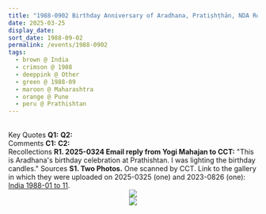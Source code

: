 ```yaml
---
title: "1988-0902 Birthday Anniversary of Aradhana, Pratiṣhṭhān, NDA Road, Warje, Pune, Maharashtra, India"
date: 2025-03-25
display_date: 
sort_date: 1988-09-02
permalink: /events/1988-0902
tags:
  - brown @ India
  - crimson @ 1988
  - deeppink @ Other
  - green @ 1988-09
  - maroon @ Maharashtra
  - orange @ Pune
  - peru @ Prathishtan
---
```


<br>

<wave-list>
  <list-title color="DarkSeaGreen" width="55">Key Quotes</list-title>
  <list-item color="BlanchedAlmond" width="280"><b>Q1:</b> <i></i></list-item>
  <list-item color="Lavender" width="280"><b>Q2:</b> <i></i></list-item>
</wave-list>

<br>

<wave-list>
  <list-title color="DarkSeaGreen" width="55">Comments</list-title>
  <list-item color="BlanchedAlmond" width="280"><b>C1:</b> <i></i></list-item>
  <list-item color="Lavender" width="280"><b>C2:</b> <i></i></list-item>
</wave-list>

<br>

<wave-list>
  <list-title color="DarkSeaGreen" width="65"> Recollections</list-title>
  <list-item color="BlanchedAlmond" width="280"><b>R1. 2025-0324 Email reply from Yogi Mahajan to CCT:</b> "This is Aradhana's birthday celebration at Prathishtan. I was lighting the birthday candles."</list-item>
</wave-list>

<wave-list>
  <list-title color="DarkSeaGreen" width="40">Sources</list-title>
  <list-item color="BlanchedAlmond"  width="280"><b>S1. Two Photos.</b> One scanned by CCT. Link to the gallery in which they were uploaded on 2025-0325 (one) and 2023-0826 (one): <a href="https://eternalmoments.smugmug.com/Countries/India/1988-01-to-11/">India 1988-01 to 11</a>.</list-item>
</wave-list>

<div style="text-align: center"><img src="https://pub-bcc3cbe9b1e94ba1ac28915f7a3900fa.r2.dev/1988-0902_Birthday_Anniversary_of_Aradhana_Pratishthan_NDA_Road_Warje_Pune_Maharashtra_India_01_(from_tif)_(Yogi_Mahajan_Collection).jpg" /></div>

<div style="text-align: center"><img src="https://pub-bcc3cbe9b1e94ba1ac28915f7a3900fa.r2.dev/1988-0902_Birthday_Anniversary_of_Aradhana_Pratishthan_NDA_Road_Warje_Pune_Maharashtra_India_02_(John_Watkisnon_Collection).jpeg


" /></div>